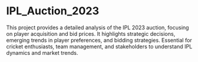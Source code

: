 # IPL_Auction_2023
This project provides a detailed analysis of the IPL 2023 auction, focusing on player acquisition and bid prices. It highlights strategic decisions, emerging trends in player preferences, and bidding strategies. Essential for cricket enthusiasts, team management, and stakeholders to understand IPL dynamics and market trends.
